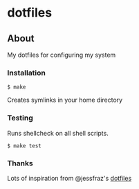 # dotfiles

## About

My dotfiles for configuring my system

### Installation

```console
$ make
```

Creates symlinks in  your home directory

### Testing

Runs shellcheck on all shell scripts.

```console
$ make test
```

### Thanks

Lots of inspiration from @jessfraz's [dotfiles](https://github.com/jessfraz/dotfiles)
